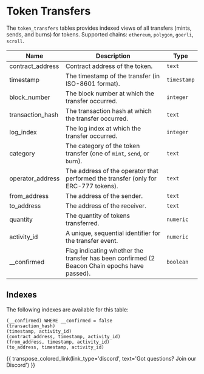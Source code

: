 # Token Transfers

The `token_transfers` tables provides indexed views of all transfers (mints, sends, and burns) for tokens. Supported chains: `ethereum`, `polygon`, `goerli`, `scroll`.

| Name                | Description                                                                 | Type        |
| --------- | --------- | --------------------------------------------------------------------------- |
| contract_address | Contract address of the token. | `text` |
| timestamp | The timestamp of the transfer (in ISO-8601 format). | `timestamp` |
| block_number | The block number at which the transfer occurred. | `integer` |
| transaction_hash | The transaction hash at which the transfer occurred. | `text` |
| log_index | The log index at which the transfer occurred. | `integer` |
| category | The category of the token transfer (one of `mint`, `send`, or `burn`). | `text` |
| operator_address | The address of the operator that performed the transfer (only for ERC-777 tokens). | `text` |
| from_address | The address of the sender. | `text` |
| to_address | The address of the receiver. | `text` |
| quantity | The quantity of tokens transferred. | `numeric` |
| activity_id | A unique, sequential identifier for the transfer event. | `numeric` |
| __confirmed | Flag indicating whether the transfer has been confirmed (2 Beacon Chain epochs have passed). | `boolean` |

## Indexes
The following indexes are available for this table:
```
(__confirmed) WHERE __confirmed = false
(transaction_hash)
(timestamp, activity_id)
(contract_address, timestamp, activity_id)
(from_address, timestamp, activity_id)
(to_address, timestamp, activity_id)
```

{{ transpose_colored_link(link_type='discord', text='Got questions?  Join our Discord') }}
